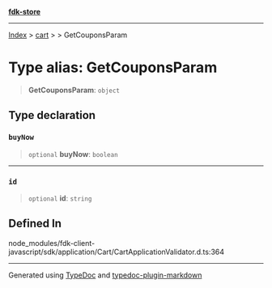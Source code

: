[**fdk-store**](../../../README.md)
***

[Index](../../../API.md) > [cart](../../README.md) > [<internal>](../README.md) > GetCouponsParam

# Type alias: GetCouponsParam

> **GetCouponsParam**: `object`

## Type declaration

### `buyNow`

> `optional` **buyNow**: `boolean`

***

### `id`

> `optional` **id**: `string`

## Defined In

node\_modules/fdk-client-javascript/sdk/application/Cart/CartApplicationValidator.d.ts:364

***
Generated using [TypeDoc](https://typedoc.org/) and [typedoc-plugin-markdown](https://www.npmjs.com/package/typedoc-plugin-markdown)
